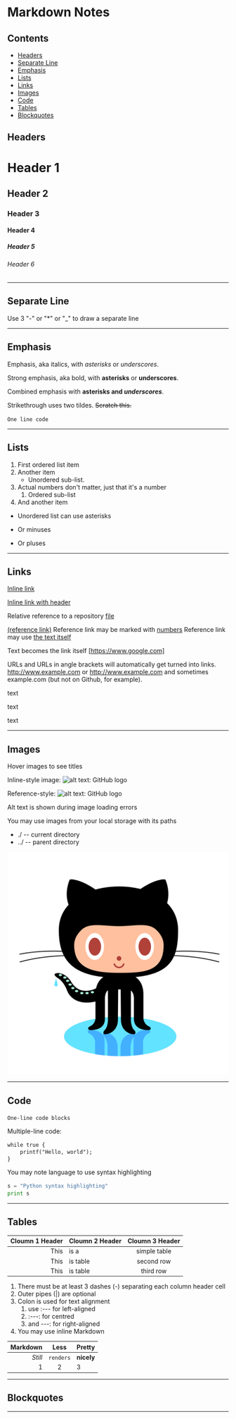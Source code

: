 # Markdown Notes

## Contents
- [Headers](#headers)
- [Separate Line](#separate-line)
- [Emphasis](#emphasis)
- [Lists](#lists)
- [Links](#links)
- [Images](#images)
- [Code](#code)
- [Tables](#tables)
- [Blockquotes](#blockquotes)

## Headers

# Header 1

## Header 2

### Header 3

#### Header 4

##### Header 5

###### Header 6

---
## Separate Line

Use 3 "-" or "*" or "_" to draw a separate line

---

## Emphasis

Emphasis, aka italics, with *asterisks* or _underscores_.

Strong emphasis, aka bold, with **asterisks** or __underscores__.

Combined emphasis with **asterisks and _underscores_**.

Strikethrough uses two tildes. ~~Scratch this.~~

`One line code`

---

## Lists

1. First ordered list item
2. Another item
    * Unordered sub-list. 
1. Actual numbers don't matter, just that it's a number
    1. Ordered sub-list
4. And another item

* Unordered list can use asterisks
- Or minuses
+ Or pluses

---

## Links

[Inline link](https://www.google.com/)

[Inline link with header](https://www.google.com/ "Google's Homepage")

Relative reference to a repository [file](./GitNotes.md)

[(reference link)][arbitrary case-insensitive reference text]
Reference link may be marked with [numbers][1]
Reference link may use [the text itself]

Text becomes the link itself [https://www.google.com]

URLs and URLs in angle brackets will automatically get turned into links. 
http://www.example.com or <http://www.example.com> and sometimes 
example.com (but not on Github, for example).

text

text

text

[arbitrary case-insensitive reference text]: https://www.mozilla.org/
[1]: http://slashdot.org/
[the text itself]: http://www.reddit.com/

---

## Images

Hover images to see titles

Inline-style image: ![alt text: GitHub logo](https://civic.io/wp-content/uploads/2013/03/github.png?w=100&h= 'Logo Title-1')

Reference-style: ![alt text: GitHub logo][logo]

[logo]: https://civic.io/wp-content/uploads/2013/03/github.png?w=100&h= 'Logo Title-2'

Alt text is shown during image loading errors

You may use images from your local storage with its paths

- ./ -- current directory
- ../ -- parent directory

![Local image](./Images/GithubLogo.png)

---

## Code

`One-line code blocks`

Multiple-line code:

```
while true {
    printf("Hello, world");
}
```

You may note language to use syntax highlighting

```python
s = "Python syntax highlighting"
print s
```

---

## Tables

|Cloumn 1 Header|Cloumn 2 Header |Cloumn 3 Header|
|--------------:|:---------------|:-------------:|
|This           |is a            |simple table   |
|This           |is table        |second row     |
|This           |is table        |third row      | 

1. There must be at least 3 dashes (-) separating each column header cell
2. Outer pipes (|) are optional
3. Colon is used for text alignment 
    1. use :--- for left-aligned
    2. :---: for centred
    3. and ---: for right-aligned
4. You may use inline Markdown

Markdown | Less | Pretty
---: | :---: | :---
*Still* | `renders` | **nicely**
1 | 2 | 3

---

## Blockquotes

---
